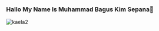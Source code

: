 ### Hallo My Name Is Muhammad Bagus Kim Sepana👋

![kaela2](https://user-images.githubusercontent.com/94151204/192153058-3eaa5d05-1f00-4c60-b05f-079374fc0821.jpeg)
 
 
 
<!--
**Bagussenpai12/Bagussenpai12** is a ✨ _special_ ✨ repository because its `README.md` (this file) appears on your GitHub profile.

Here are some ideas to get you started:

- 🔭 I’m currently working on ...
- 🌱 I’m currently learning ...
- 👯 I’m looking to collaborate on ...
- 🤔 I’m looking for help with ...
- 💬 Ask me about ...
- 📫 How to reach me: ...
- 😄 Pronouns: ...
- ⚡ Fun fact: ...
-->

